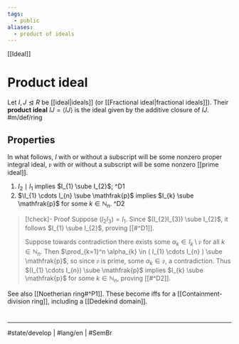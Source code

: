 ```yaml
---
tags:
  - public
aliases:
  - product of ideals
---
```

[[Ideal]]
# Product ideal

Let $I,J \trianglelefteq R$ be [[ideal|ideals]] (or [[Fractional ideal|fractional ideals]]).
Their **product ideal** $IJ=\langle IJ \rangle$ is the ideal given by the additive closure of $IJ$. #m/def/ring 

## Properties

In what follows, $I$ with or without a subscript will be some nonzero proper integral ideal, $\mathfrak{p}$ with or without a subscript will be some nonzero [[prime ideal]].

1. $I_{2} \mid I_{1}$ implies $I_{1} \sube I_{2}$; ^D1
2. $\I_{1} \cdots I_{n} \sube \mathfrak{p}$ implies $I_{k} \sube \mathfrak{p}$ for some $k \in \mathbb{N}_{n}$. ^D2

> [!check]- Proof
> Suppose $( I_{2}I_{3} ) = I_{1}$.
> Since $(I_{2}I_{3}) \sube I_{2}$, it follows $I_{1} \sube I_{2}$, proving [[#^D1]].
> 
> Suppose towards contradiction there exists some $\alpha_{k} \in I_{k} \setminus \mathfrak{p}$ for all $k \in \mathbb{N}_{n}$.
> Then $\prod_{k=1}^n \alpha_{k} \in ( I_{1} \cdots I_{n} ) \sube \mathfrak{p}$, so since $\mathfrak{p}$ is prime, some $\alpha_{k} \in \mathfrak{p}$, a contradiction. 
> Thus $(I_{1} \cdots I_{n}) \sube \mathfrak{p}$ implies $I_{k} \sube \mathfrak{p}$ for some $k \in \mathbb{N}_{n}$, proving [[#^D2]]. <span class="QED"/>

See also [[Noetherian ring#^P1]].
These become iffs for a [[Containment-division ring]], including a [[Dedekind domain]].

#
---
#state/develop  | #lang/en | #SemBr
